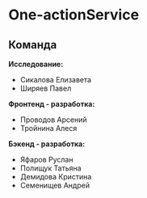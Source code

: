 # One-actionService
<h2>Команда</h2>
<p><b>Исследование:</b>
  <ul> 
    <li>Сикалова Елизавета</li> 
    <li>Ширяев Павел</li>
  </ul>
</p>
<p><b>Фронтенд - разработка:</b>
<ul> 
    <li>Проводов Арсений</li> 
    <li>Тройнина Алеся</li>
  </ul>
</p>
<p><b>Бэкенд - разработка:</b>
<ul> 
    <li>Яфаров Руслан</li> 
    <li>Полищук Татьяна</li>
    <li>Демидова Кристина</li>
    <li>Семенищев Андрей</li>
  </ul>
</p>
